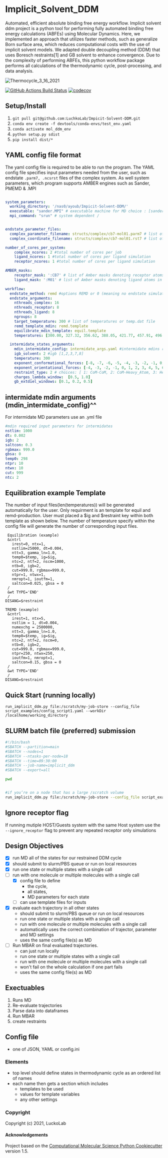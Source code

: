 Implicit_Solvent_DDM
==============================
Automated, efficient absolute binding free energy workflow. 
Implicit solvent ddm project is a python tool for performing fully automated binding free energy calculations (ABFEs) using Molecular Dynamics. Here, we implemented an approach that utilizes faster methods, such as generalize Born surface area, which reduces computational costs with the use of implicit solvent models.  We adapted double decoupling method (DDM) that uses Boresch restraints[1] and GB solvent to enhance convergence. Due to the complexity of performing ABFEs, this python workflow package  performs all calculations of the thermodynamic cycle, post-processing, and data analysis.  


![Thermocycle_3_16_2021](https://user-images.githubusercontent.com/75343244/183561767-35dc6bb4-b329-418a-a86b-b9f4717eff1d.jpg)


[//]: # (Badges)
[![GitHub Actions Build Status](https://github.com/REPLACE_WITH_OWNER_ACCOUNT/implicit_solvent_ddm/workflows/CI/badge.svg)](https://github.com/REPLACE_WITH_OWNER_ACCOUNT/implicit_solvent_ddm/actions?query=workflow%3ACI)
[![codecov](https://codecov.io/gh/REPLACE_WITH_OWNER_ACCOUNT/Implicit_Solvent_DDM/branch/master/graph/badge.svg)](https://codecov.io/gh/REPLACE_WITH_OWNER_ACCOUNT/Implicit_Solvent_DDM/branch/master)

## Setup/Install
  1. `git pull git@github.com:LuchkoLab/Impicit-Solvent-DDM.git`
  2.  `conda env create -f devtools/conda-envs/test_env.yaml`
  3.  `conda activate mol_ddm_env`
  4.  `python setup.py sdist`
  5.  `pip install dist/*`
 
## YAML config file format
   The yaml config file is required to be able to run the program. The YAML config file specifies input parameters needed from the user, such as endstate `.parm7, .ncsrst` files of the complex system. As well system parameters, which program supports AMBER engines such as Sander, PMEMD & .MPI
```yaml

system_parameters:
  working_directory: '/nas0/ayoub/Impicit-Solvent-DDM/'
  executable: "sander.MPI" # executable machine for MD choice : [sander, sander.MPI, pmemed, pemed.MPI, pmeded.CUDA]
  mpi_command: "srun" # system dependent /


endstate_parameter_files:
  complex_parameter_filename: structs/complex/cb7-mol01.parm7 # list of topology file of a complex
  complex_coordinate_filename: structs/complex/cb7-mol01.rst7 # list of coordinate file of a complex  

number_of_cores_per_system:
    complex_ncores: 2 #total number of cores per job
    ligand_ncores: 1 #total number of cores per ligand simulation
    receptor_ncores: 1 #total number of cores per ligand simulation

AMBER_masks:
    receptor_mask: ':CB7' # list of Amber masks denoting receptor atoms in respected complex file
    ligand_mask: ':M01' # list of Amber masks denoting ligand atoms in respected complex file

workflow:
  endstate_method: remd #options REMD or 0 (meaning no endstate simulation will be performed just intermidates)endstate_method: REMD #options REMD, MD or 0 (meaning no endstate simulation will be performed just intermidates) 
  endstate_arguments:
    nthreads_complex: 16
    nthreads_receptor: 8
    nthreads_ligand: 8
    ngroups: 8 
    target_temperature: 300 # list of temperatures or temp.dat file
    remd_template_mdin: remd.template
    equilibrate_mdin_template: equil.template
    temperatures: [300.00, 327.32, 356.62, 388.05, 421.77, 457.91, 496.70, 500.00]

  intermidate_states_arguments:
    mdin_intermidate_config: intermidate_args.yaml #intermidate mdins required states 3-8
    igb_solvent: 2 #igb [1,2,3,7,8]
    temperature: 300
    exponent_conformational_forces: [-8, -7, -6, -5, -4, -3, -2, -1, 0, 1, 2, 2.584963, 3, 3.584963, 4] # list exponent values 2**p 
    exponent_orientational_forces: [-4, -3, -2, -1, 0, 1, 2, 3, 4, 5, 6, 6.584963, 7, 7.584963, 8] # list exponent values 2**p 
    restraint_type: 2 # choices: [ 1: CoM-CoM, 2: CoM-Heavy_Atom, 3: Heavy_Atom-Heavy_Atom, must be 1, 2 or 3 ]
    charges_lambda_window:  [0.5, 1.0]
    gb_extdiel_windows: [0.1, 0.2, 0.5]

```
## intermidate mdin arguments (mdin_intermidate_config)^^
  For intermidate MD parameters use an .yml file 
```yaml
#mdin required input parameters for intermidates 
nstlim: 1000
dt: 0.002
igb: 2
saltcon: 0.3
rgbmax: 999.0
gbsa: 0
temp0: 298
ntpr: 10
ntwx: 10
cut: 999
ntc: 2  
```
  
## Equilibration example Template  
The number of input files(len(temperatures)) will be generated automatically for the user. Only requirment is an template for equil and remd-production. 
User must  placed a $ig and $restraint key within both template as shown below. 
The number of temperature specify within the config file will generate the number of corresponding input files. 
```text 
 Equilibration (example)
 &cntrl
   irest=0, ntx=1, 
   nstlim=25000, dt=0.004,
   ntt=3, gamma_ln=1.0,
   temp0=$temp, ig=$ig,
   ntc=2, ntf=2, nscm=1000,
   ntb=0, igb=2,
   cut=999.0, rgbmax=999.0,
   ntpr=1, ntwx=1,
   nmropt=1, ioutfm=1,
   saltcon=0.025, gbsa = 0
 /
 &wt TYPE='END'
 /
DISANG=$restraint

```
```text 
TREMD (example)
 &cntrl
   irest=1, ntx=5, 
   nstlim = 1, dt=0.004, 
   numexchg = 2500000,
   ntt=3, gamma_ln=1.0,
   temp0=$temp, ig=$ig,
   ntc=2, ntf=2, nscm=0,
   ntb=0, igb=2,
   cut=999.0, rgbmax=999.0,
   ntpr=250, ntwx=250,
   ioutfm=1, nmropt=1,
   saltcon=0.15, gbsa = 0
 /
 &wt TYPE='END'
 /
DISANG=$restraint

```
## Quick Start (running locally) 
   `run_implicit_ddm.py file:/scratch/my-job-store --config_file script_examples/config_script1.yaml --workDir /localhome/working_directory`

## SLURM batch file (preferred) submission 
```bash
#!/bin/bash
#SBATCH --partition=main
#SBATCH --nodes=1
#SBATCH --ntasks-per-node=18
#SBATCH --time=09:30:00
#SBATCH --job-name=implicit_ddm
#SBATCH --export=all

pwd


#if you’re on a node that has a large /scratch volume
run_implicit_ddm.py file:/scratch/my-job-store --config_file script_examples/config_script1.yaml --workDir /localhome/working_directory
```
## Ignore receptor flag
 If running mutiple HOST/Guests system with the same Host system use the `--ignore_receptor` flag to prevent any repeated receptor only simulations 


## Design Objectives

- [x] run MD all of the states for our restrained DDM cycle
- [x] should submit to slurm/PBS queue or run on local resources
- [x] run one state or multiple states with a single call
- [ ] run with one molecule or multiple molecules with a single call
    - [x] config file to define 
        * the cycle,
        * all states,
        * MD parameters for each state
    - [ ] can use template files for inputs
- [x] evaluate each trajectory in all other states
    * should submit to slurm/PBS queue or run on local resources
    * run one state or multiple states with a single call
    * run with one molecule or multiple molecules with a single call
    * automatically uses the correct combination of trajector, parameter and MD settings
    * uses the same config file(s) as MD
- [ ] Run MBAR on final evaluated trajectories.
    * can just run locally
    * run one state or multiple states with a single call
    * run with one molecule or multiple molecules with a single call
    * won't fail on the whole calculation if one part fails
    * uses the same config file(s) as MD

## Exectuables

1. Runs MD
2. Re-evaluate trajectories
3. Parse data into dataframes
4. Run MBAR
5. create restraints

## Config file

* one of JSON, YAML or config.ini

### Elements

* top level should define states in thermodynamic cycle as an ordered list of names
* each name then gets a section which includes
    * templates to be used
    * values for template variables
    * any other settings 

### Copyright

Copyright (c) 2021, LuckoLab


#### Acknowledgements
 
Project based on the 
[Computational Molecular Science Python Cookiecutter](https://github.com/molssi/cookiecutter-cms) version 1.5.
